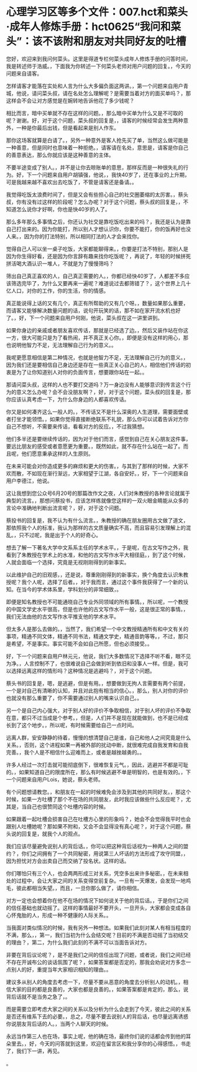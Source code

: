 # 心理学习区等多个文件：007.hct和菜头·成年人修炼手册：hct0625“我问和菜头”：该不该附和朋友对共同好友的吐槽 

您好，欢迎来到我问何菜头。这里是得道专栏何菜头成年人修炼手册的问答时间，我是转述师于浩威。，下面我为你转述一下何菜头老师对用户问题的回复。，今天的问题来自请客。

怎样请客才能落在实处和人言为什么大多偏负面这两讲。，第一个问题来自用户青城，他说，请问菜头叔，请在名处怎么理解呢？是需要当着对方的面买单吗？，那这样会不会让对方感觉是在婉转地告诉他花了多少钱呢？

相比而言，暗中买单就不存在这样的问题。，那么暗中买单为什么又是不可取的呢？谢谢。好，对于这个问题，菜头叔的回复是，，请客的时候经常会发生两种意外，一种是你最后出钱，但是看起来是别人作东。

那你这场客就算是白请了。，另外一种意外是客人抢先买了单，当然这么做可能是一种善意，但是同时也意味着一种拒绝。，请客请在名处，意思是，请客是你自己的善意表达，那么你就应该是这种善意的主体。

不要半途变成了别人。，并不是让你去晾账单的意思，那样反而是一种很失礼的行为。好，下一个问题来自用户胡镇强，他说，，我快40岁了，还在事业的上升期，可是我越来越不喜欢出去吃饭了，不管是请客还是备请。。

我觉得吃饭太浪费时间了，但是又会有些担心自己的社交圈萎缩的太厉害。，蔡头叔，你有没有过这样的阶段呢？怎么办呢？对于这个问题，蔡头叔的回复是，，不知道怎么说你才好啊，你也是快40岁的人了。

那么多年那么多事情之后，你还认为社交是靠吃饭吃出来的吗？，我还是认为是靠自己打出来的。因为你能打，所以别人才想认识你，你要不能打，你的饭再好也没人来。，因为你的打法特别，所以相同打法的人才会来找你。

觉得自己人可以坐一桌子吃饭，大家都能聊得来。，你要是打法不特别，那别人是因为你生得好看，还是因为你言辞有趣来找你吃饭呢？，再说了，年轻的时候拼死拼活喝大酒认识一堆人，不就是为了慢慢筛吗？

筛出自己真正喜欢的人，自己真正需要的人。，你都已经快40岁了，人都差不多应该筛选完毕了，为什么又要再来一遍呢？难道说过去都筛错了？，这个世界上几十亿人口，对你的工作，你的生活，你的情感。

真正能说得上话的又有几个，真正有所帮助的又有几个呀。，数量如果那么重要，而请客又能够解决数量问题的话，说句开玩笑的话，那不如在家开流水机也好了。，好，下一个问题来自用户何刚，他说，菜头叔在这一讲里讲到。

如果你身边的亲戚或者朋友喜欢传话，那就是已经选了边。，然后又装作站在你这一方，很大可能只是为了看热闹，并不真正关心你。，即便是没有这样的用心，那也说明他智力不足，无法理解自己行为的意义。。

我呢更愿意相信是第二种情况，也就是他智力不足，无法理解自己行为的意义。，因为我们还是要相信自己身边还是存在一些真正关心自己的人，相信他们传话的初衷是为了让你知道别人对你的负面传言，想要跟你站在一起。。

那请问菜头叔，这样的人也不要打交道吗？万一身边没有人能够意识到传言这个行为的意义怎么办呢？会不会没朋友啊？，好，对于这个问题，菜头叔的回复是，那你应该认真考虑一下，为什么你身边的人都喜欢传话。

你又是如何凑齐这么一般人的。，不传话又不是什么深奥的人生道理，需要面壁或者打坐才能领悟。，如果你觉得直接断绝联系不礼貌，那么你可以试着告诉对方你自己不想听，不需要来传话，看看对方的反应。，不过我猜想。

他们多半还是要继续传话的，因为对于他们而言，感觉到自己在关心朋友这件事，要远比朋友的感受或者意愿更为重要。，既然如此，就不存在什么站在一起了。而且呢，他们愿意秉承这样的人生原则。

在未来可能会对你造成更多的麻烦和更大的伤害。，与其到了那样的时候，大家不欢而散，不如现在渐行渐远，大家相望于江湖，各自安好。，好，下一个问题来自用户李德江，他说。

这让我想到您公众号6月20号的那篇改作文之夜，人们对朱教授的各种言论就属于典型的流言。，那想问蔡投书，应该怎样练就像您这样的一双火眼金睛能从众多的言论中准确地判断出流言呢？，好，对于这个问题。

蔡投书的回复是，我不认为有什么流言。，朱教授的确在朋友圈用古文做了道文，那依照我个人的标准，我认为那样的古文质量确实不高，而且容易引发理解上的混乱。，只不过呢，我是出于个人的好奇心。

想去了解一下著名大学中文系系主任的学术水平。，于是呢，在古文写作之外，我看到了朱教授在学术上的水准，和他的古文写作水平大相径庭。，到了这个时候，人就会面临一个选择，究竟是无视刚刚得到的新事实。

以此维护自己的旧观感，，还是说，尊重刚刚得到的新事实，换个角度去认识朱教授呢？我个人呢，选择了后者。，对于我而言，通过这个事件我获得了一个新的认知。在当今的学术体系里，学科划分的非常细致，。

即便是知名教授也不可能通晓自己专业外同领域的所有事情。，所以呢，一个教授的中国文学史水平很高，但是也许他的古文写作水平一般，这是很正常的事情。，我们无法由他的古文写作水平推支他的学术水平。

但太多人是那么去做的。，当然了，我们希望一个中文教授精通所有和中文有关的事项，精通不同文体，精通不同书法，精通文学史，精通音韵等等。，不过，那只是希望，不是事实。事实可能不会如自己所愿，但也必须接受。。

好，下一个问题来自用户林元元，他说，我们大多数情况下选择不听不看，眼不见为净。，人言控制不了，也很难说自己会做到听到依旧和没事人一样。但是，我可以选择远离这样的情形吗？这种情况是逃避吗？，对于这个问题。

蔡头书的回复是，嗯，是逃避，但是有用。，想要做到无拘人言需要有两个前提，一个是对自己有清晰的认知，并且对此抱有相当的信心。，那么，别人对你的评价也就没有那么重要了，你不需要通过别人的嘴来认识自己。。

另一个是自己内心强大，对于别人好的评价不争取相信，对于别人坏的评价不争取在意，都只不过当成是个参考。，但是，人们并不是现在就能做到，也不是已经成长到了这个地步。，所以呢，有时候需要给自己一点时间。

远离人群，安安静静的待着，慢慢的想清楚自己是谁，自己和他人之间究竟是什么关系。，否则，这个进程如果一再被外部的扰动中断，就很难完成自我发育和自我完善。，我个人是不相信什么迎难而上，或者是越挫越勇的。。

许多人经过一次打击就可能彻底倒下，很难恢复元气。，因此，逃避并不都是可耻的。，如果知道自己的限度所在，那么有时候逃避不单是明智的，也是有效的。，下一个问题来自用户Lois，她说，蔡头老师。

有个问题想请教您。，和朋友在一起的时候难免会涉及到其他的共同好友。，那这个时候，如果一方吐槽了那个不在场的共同朋友，此时我应该做些什么反应呢？，尤其是，当自己也很赞同这个吐槽内容的时候。

如果跟着一起吐槽会损害自己在吐槽方心里的形象吗？，她会不会觉得我平时也会跟别人吐槽她呢？那如果不附和，又会不会显得没有真心呢？，对于这个问题，蔡头说的回复是，就我个人的观点。

我们应该尽量避免说别人的背后话。，你可以把这种背后话视为一种两人之间的盟约？，你们之间拥有了一个共同秘密，用说第三人坏话的方法形成了攻守同盟，，因为担忧对方会出卖自己而交纳了投名状。这样的话。

你们哪怕只有三个人，也会两两形成三对关系，凭空多出来许多秘密。，在未来相处的过程中，会让大家之间的关系变得空前复杂。一旦有一天爆发，会发现一地鸡毛，彼此都相当失望。，而且，一旦你那么做了，请你相信。

对方一定也会想着你在他不在场的情况下如何说关于他的背后话。，于是你们之间的信任基础也就动摇了。这样的事情最好不要开头，一旦开头，大家都会变成各自心怀鬼胎的人，形成一种不健康的人际关系。。

当我面对类似情况的时候，我有另外一种想法。如果我们此刻对某人有相当程度的不满，那么，，第一，我们当初为什么会结交呢？目前的不满是否动摇了当初结交的理由？，第二，为什么我们此刻的不满不可以当面告诉对方。

非要在背后议论呢？，是不是我们之间的信任出现了问题，或者说，我们之间已经不存在开诚布公的谈话氛围了呢？，如果答案都是否定的，那我会劝说对方多念一点别人的好，重提当年大家相识相知的理由。。

建议多从别人的角度去考虑一下，尽量不要从恶意的角度去分析别人的动机。，相信大家的目的都是良善的，大家也都是良善的。，如果答案都是肯定的，那么，说背后话就不是当务之急了，。

而是需要立即考虑大家之间的关系以及分析为什么会走到了今天，彼此之间的关系是否还有维系下去的必要。，总之，尽量不要去说别人的背后话，也尽量远离诱惑你说朋友背后话的人。，当两个人聊天的时候。

永远当作第三人也在场，事实上呢，他的确在场，最终你们说的话都会传到他的耳朵里去。，好，今天的问答就到这里，欢迎在留言区和我分享你的心得感悟。，书走了，我们下一讲，再见。

。